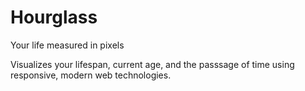 # Hourglass
Your life measured in pixels

Visualizes your lifespan, current age, and the passsage of time using responsive, modern web technologies.

